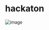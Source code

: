 # hackaton
![image](https://user-images.githubusercontent.com/67663774/155613159-563b84d5-e34b-4bd0-9da0-3ef8a8cef076.png)
